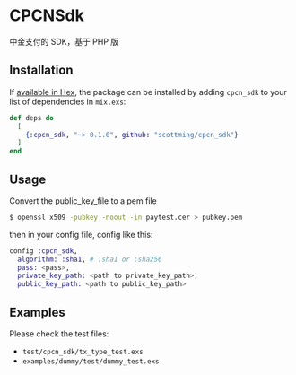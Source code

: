# CPCNSdk

中金支付的 SDK，基于 PHP 版

## Installation

If [available in Hex](https://hex.pm/docs/publish), the package can be installed
by adding `cpcn_sdk` to your list of dependencies in `mix.exs`:

```elixir
def deps do
  [
    {:cpcn_sdk, "~> 0.1.0", github: "scottming/cpcn_sdk"}
  ]
end
```

## Usage

Convert the public_key_file to a pem file

```bash
$ openssl x509 -pubkey -noout -in paytest.cer > pubkey.pem
```

then in your config file, config like this:


```elixir
config :cpcn_sdk,
  algorithm: :sha1, # :sha1 or :sha256
  pass: <pass>,
  private_key_path: <path to private_key_path>,
  public_key_path: <path to public_key_path>
```


## Examples


Please check the test files:

* `test/cpcn_sdk/tx_type_test.exs`
* `examples/dummy/test/dummy_test.exs`
